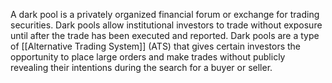 A dark pool is a privately organized financial forum or exchange for trading securities. Dark pools allow institutional investors to trade without exposure until after the trade has been executed and reported. Dark pools are a type of [[Alternative Trading System]] (ATS) that gives certain investors the opportunity to place large orders and make trades without publicly revealing their intentions during the search for a buyer or seller.